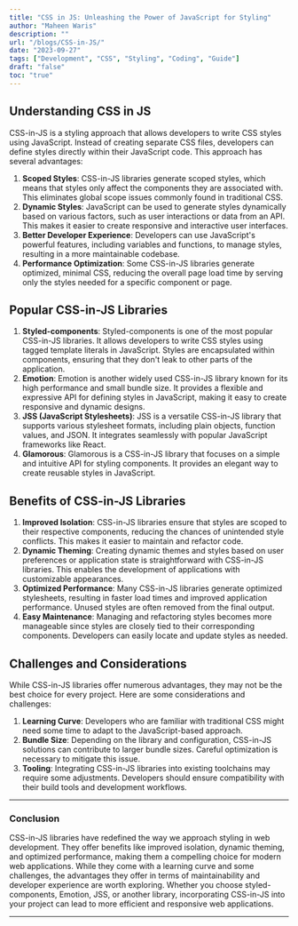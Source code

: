 ```yaml
---
title: "CSS in JS: Unleashing the Power of JavaScript for Styling"
author: "Maheen Waris"
description: ""
url: "/blogs/CSS-in-JS/"
date: "2023-09-27"
tags: ["Development", "CSS", "Styling", "Coding", "Guide"]
draft: "false"
toc: "true"
---
```


## Understanding CSS in JS

CSS-in-JS is a styling approach that allows developers to write CSS styles using JavaScript. Instead of creating separate CSS files, developers can define styles directly within their JavaScript code. This approach has several advantages:

1. **Scoped Styles**: CSS-in-JS libraries generate scoped styles, which means that styles only affect the components they are associated with. This eliminates global scope issues commonly found in traditional CSS.
2. **Dynamic Styles**: JavaScript can be used to generate styles dynamically based on various factors, such as user interactions or data from an API. This makes it easier to create responsive and interactive user interfaces.
3. **Better Developer Experience**: Developers can use JavaScript's powerful features, including variables and functions, to manage styles, resulting in a more maintainable codebase.
4. **Performance Optimization**: Some CSS-in-JS libraries generate optimized, minimal CSS, reducing the overall page load time by serving only the styles needed for a specific component or page.

## Popular CSS-in-JS Libraries

1. **Styled-components**: Styled-components is one of the most popular CSS-in-JS libraries. It allows developers to write CSS styles using tagged template literals in JavaScript. Styles are encapsulated within components, ensuring that they don't leak to other parts of the application.
2. **Emotion**: Emotion is another widely used CSS-in-JS library known for its high performance and small bundle size. It provides a flexible and expressive API for defining styles in JavaScript, making it easy to create responsive and dynamic designs.
3. **JSS (JavaScript Stylesheets)**: JSS is a versatile CSS-in-JS library that supports various stylesheet formats, including plain objects, function values, and JSON. It integrates seamlessly with popular JavaScript frameworks like React.
4. **Glamorous**: Glamorous is a CSS-in-JS library that focuses on a simple and intuitive API for styling components. It provides an elegant way to create reusable styles in JavaScript.

## Benefits of CSS-in-JS Libraries

1. **Improved Isolation**: CSS-in-JS libraries ensure that styles are scoped to their respective components, reducing the chances of unintended style conflicts. This makes it easier to maintain and refactor code.
2. **Dynamic Theming**: Creating dynamic themes and styles based on user preferences or application state is straightforward with CSS-in-JS libraries. This enables the development of applications with customizable appearances.
3. **Optimized Performance**: Many CSS-in-JS libraries generate optimized stylesheets, resulting in faster load times and improved application performance. Unused styles are often removed from the final output.
4. **Easy Maintenance**: Managing and refactoring styles becomes more manageable since styles are closely tied to their corresponding components. Developers can easily locate and update styles as needed.

## Challenges and Considerations

While CSS-in-JS libraries offer numerous advantages, they may not be the best choice for every project. Here are some considerations and challenges:

1. **Learning Curve**: Developers who are familiar with traditional CSS might need some time to adapt to the JavaScript-based approach.
2. **Bundle Size**: Depending on the library and configuration, CSS-in-JS solutions can contribute to larger bundle sizes. Careful optimization is necessary to mitigate this issue.
3. **Tooling**: Integrating CSS-in-JS libraries into existing toolchains may require some adjustments. Developers should ensure compatibility with their build tools and development workflows.

<hr>

### Conclusion

CSS-in-JS libraries have redefined the way we approach styling in web development. They offer benefits like improved isolation, dynamic theming, and optimized performance, making them a compelling choice for modern web applications. While they come with a learning curve and some challenges, the advantages they offer in terms of maintainability and developer experience are worth exploring. Whether you choose styled-components, Emotion, JSS, or another library, incorporating CSS-in-JS into your project can lead to more efficient and responsive web applications.

---
